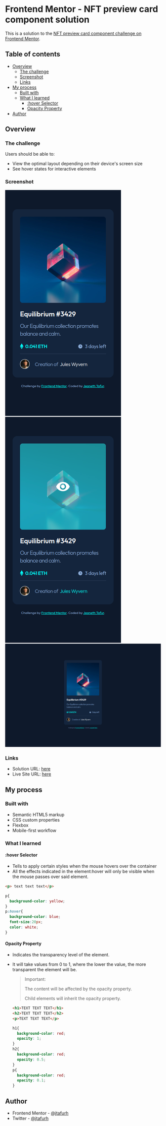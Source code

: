 # Frontend Mentor - NFT preview card component solution

This is a solution to the [NFT preview card component challenge on Frontend Mentor](https://www.frontendmentor.io/challenges/nft-preview-card-component-SbdUL_w0U). 

## Table of contents

- [Overview](#overview)
  - [The challenge](#the-challenge)
  - [Screenshot](#screenshot)
  - [Links](#links)
- [My process](#my-process)
  - [Built with](#built-with)
  - [What I learned](#what-i-learned)
    - [:hover Selector](#hover-selector)
    - [Opacity Property](opacity-property)
- [Author](#author)

## Overview

### The challenge

Users should be able to:

- View the optimal layout depending on their device's screen size
- See hover states for interactive elements

### Screenshot

![](./screenshot/mobile.png)    ![](./screenshot/ative-states.png)
![](./screenshot/desktop.png)


### Links

- Solution URL: [here](https://github.com/jtafurh/NTF-PREVIEW-CARD-COMPONENT/blob/main/README.md)
- Live Site URL: [here](https://jtafurh.github.io/NTF-PREVIEW-CARD-COMPONENT/)

## My process

### Built with

- Semantic HTML5 markup
- CSS custom properties
- Flexbox
- Mobile-first workflow

### What I learned

#### :hover Selector

  - Tells to apply certain styles when the mouse hovers over the container
  - All the effects indicated in the element:hover will only be visible when the mouse passes over said element.

  ```html
  <p> text text text</p>
  ```

  ```css
  p{
    background-color: yellow;
  }
  p:hover{
    background-color: blue;
    font-size:20px;
    color: white;
  }
  ```

#### Opacity Property

- Indicates the transparency level of the element.
- It will take values ​​from 0 to 1, where the lower the value, the more transparent the element will be.

  > Important:
  >
  > The content will be affected by the opacity property.
  >
  > Child elements will inherit the opacity property.


  ```html
  <h1>TEXT TEXT TEXT</h1>
  <h2>TEXT TEXT TEXT</h2>
  <p>TEXT TEXT TEXT</p>
  ```

  ```css
  h1{
    background-color: red;
    opacity: 1;
  }
  h2{
    background-color: red;
    opacity: 0.5;
  }
  p{
    background-color: red;
    opacity: 0.1;
  }
  ```

## Author

- Frontend Mentor - [@jtafurh](https://www.frontendmentor.io/profile/jtafurh)
- Twitter - [@jtafurh](https://www.twitter.com/jtafurh)
